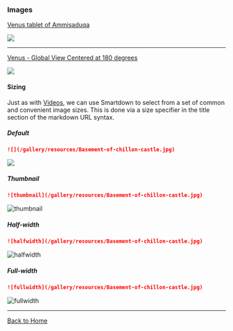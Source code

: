### Images

[Venus tablet of Ammisaduqa](https://en.wikipedia.org/wiki/Venus_tablet_of_Ammisaduqa)

![](https://upload.wikimedia.org/wikipedia/commons/thumb/b/bb/Venus_Tablet_of_Ammisaduqa.jpg/607px-Venus_Tablet_of_Ammisaduqa.jpg)

---

[Venus - Global View Centered at 180 degrees](https://images.nasa.gov/details-PIA00478.html)

![](https://images-assets.nasa.gov/image/PIA00478/PIA00478~medium.jpg)


#### Sizing

Just as with [Videos](:@Videos), we can use Smartdown to select from a set of common and convenient image sizes. This is done via a size specifier in the title section of the markdown URL syntax.

##### Default

```markdown
![](/gallery/resources/Basement-of-chillon-castle.jpg)
```

![](/gallery/resources/Basement-of-chillon-castle.jpg)


##### Thumbnail

```markdown
![thumbnail](/gallery/resources/Basement-of-chillon-castle.jpg)
```

![thumbnail](/gallery/resources/Basement-of-chillon-castle.jpg)


##### Half-width

```markdown
![halfwidth](/gallery/resources/Basement-of-chillon-castle.jpg)
```

![halfwidth](/gallery/resources/Basement-of-chillon-castle.jpg)


##### Full-width

```markdown
![fullwidth](/gallery/resources/Basement-of-chillon-castle.jpg)
```

![fullwidth](/gallery/resources/Basement-of-chillon-castle.jpg)



---

[Back to Home](:@Home)

